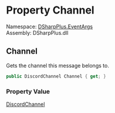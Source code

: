 # Property Channel

Namespace: [DSharpPlus.EventArgs](DSharpPlus.EventArgs.md)  
Assembly: DSharpPlus.dll

## <a id="DSharpPlus_EventArgs_MessageUpdateEventArgs_Channel"></a>Channel

Gets the channel this message belongs to.

```csharp
public DiscordChannel Channel { get; }
```

### Property Value

[DiscordChannel](DSharpPlus.Entities.DiscordChannel.md)

